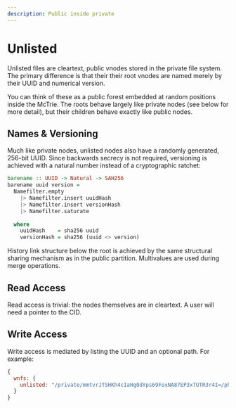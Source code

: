 ```yaml
---
description: Public inside private
---
```


# Unlisted

Unlisted files are cleartext, public vnodes stored in the private file system. The primary difference is that their their root vnodes are named merely by their UUID and numerical version. 

You can think of these as a public forest embedded at random positions inside the McTrie. The roots behave largely like private nodes \(see below for more detail\), but their children behave exactly like public nodes.

## Names & Versioning

Much like private nodes, unlisted nodes also have a randomly generated, 256-bit UUID. Since backwards secrecy is not required, versioning is achieved with a natural number instead of a cryptographic ratchet:

```haskell
barename :: UUID -> Natural -> SAH256
barename uuid version = 
  Namefilter.empty
    |> Namefilter.insert uuidHash
    |> Namefilter.insert versionHash
    |> Namefilter.saturate
    
  where
    uuidHash    = sha256 uuid
    versionHash = sha256 (uuid <> version)
```

History link structure below the root is achieved by the same structural sharing mechanism as in the public partition. Multivalues are used during merge operations.

## Read Access

Read access is trivial: the nodes themselves are in cleartext. A user will need a pointer to the CID.

## Write Access

Write access is mediated by listing the UUID and an optional path. For example:

```javascript
{
  wnfs: {
    unlisted: "/private/mmtvrJTSHKh4cIaHg0dYps69FoxNA87EP3xTUTR3r4I=/photos/vacation/"
  }
}
```



